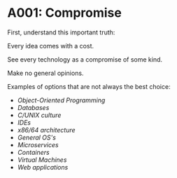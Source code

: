 # A001: Compromise

First, understand this important truth:

Every idea comes with a cost. 

See every technology as a compromise of some kind.

Make no general opinions.

Examples of options that are not always the best choice:

- *Object-Oriented Programming*
- *Databases*
- *C/UNIX culture*
- *IDEs*
- *x86/64 architecture*
- *General OS's*
- *Microservices*
- *Containers*
- *Virtual Machines*
- *Web applications*



